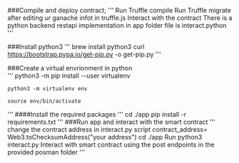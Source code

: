 ###Compile and deploy contract;
'''
Run Truffle compile
Run Truffle migrate after editing ur ganache infot in truffle.js
Interact with the contract
There is a python backend restapi implementation in app folder file is interact.python
'''

###Install python3
''' 
    brew install python3
    curl https://bootstrap.pypa.io/get-pip.py -o get-pip.py
'''


###Create a virtual envrionment in python  
'''
    python3 -m pip install --user virtualenv

    python3 -m virtualenv env
 
    source env/bin/activate
'''
####Install the required packages
'''
    cd ./app
    pip install -r requirements.txt
'''
###Run app and interact with the smart contract
'''  
    change the contract address in interact.py script
    contract_address= Web3.toChecksumAddress("your address")
    cd ./app
    Run python3 interact.py
    Interact with smart contract using the post endpoints in the provided posman folder
'''






